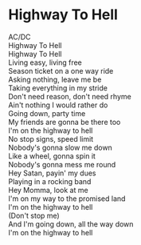 # Highway To Hell

AC/DC  
Highway To Hell  
Highway To Hell  
Living easy, living free  
Season ticket on a one way ride  
Asking nothing, leave me be  
Taking everything in my stride  
Don't need reason, don't need rhyme  
Ain't nothing I would rather do  
Going down, party time  
My friends are gonna be there too  
I'm on the highway to hell  
No stop signs, speed limit  
Nobody's gonna slow me down  
Like a wheel, gonna spin it  
Nobody's gonna mess me round  
Hey Satan, payin' my dues  
Playing in a rocking band  
Hey Momma, look at me  
I'm on my way to the promised land  
I'm on the highway to hell  
(Don't stop me)  
And I'm going down, all the way down  
I'm on the highway to hell
